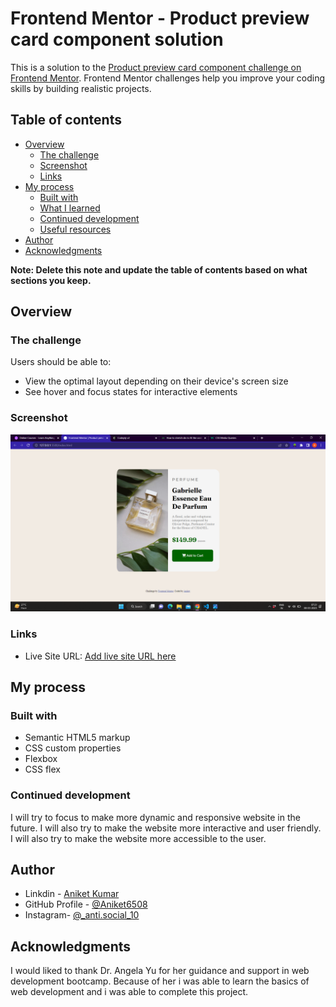 # Frontend Mentor - Product preview card component solution

This is a solution to the [Product preview card component challenge on Frontend Mentor](https://www.frontendmentor.io/challenges/product-preview-card-component-GO7UmttRfa). Frontend Mentor challenges help you improve your coding skills by building realistic projects. 

## Table of contents

- [Overview](#overview)
  - [The challenge](#the-challenge)
  - [Screenshot](#screenshot)
  - [Links](#links)
- [My process](#my-process)
  - [Built with](#built-with)
  - [What I learned](#what-i-learned)
  - [Continued development](#continued-development)
  - [Useful resources](#useful-resources)
- [Author](#author)
- [Acknowledgments](#acknowledgments)

**Note: Delete this note and update the table of contents based on what sections you keep.**

## Overview

### The challenge

Users should be able to:

- View the optimal layout depending on their device's screen size
- See hover and focus states for interactive elements

### Screenshot

![](/images/Screenshot%20(1).png)
### Links
- Live Site URL: [Add live site URL here](https://aniket6508.github.io/product-preview-card-component-solution/)

## My process

### Built with

- Semantic HTML5 markup
- CSS custom properties
- Flexbox
- CSS flex
### Continued development

I will try to focus to make more dynamic and responsive website in the future. I will also try to make the website more interactive and user friendly. I will also try to make the website more accessible to the user.



## Author

- Linkdin - [Aniket Kumar](https://www.linkedin.com/in/saurabh-shukla-0b45b3224/)
- GitHub Profile - [@Aniket6508](https://github.com/aniket6508)
- Instagram- [@_anti.social_10](https://www.instagram.com/_anti.social_10])

## Acknowledgments

I would liked to thank Dr. Angela Yu for her guidance and support in web development bootcamp. Because of her i was able to learn the basics of web development and i was able to complete this project.